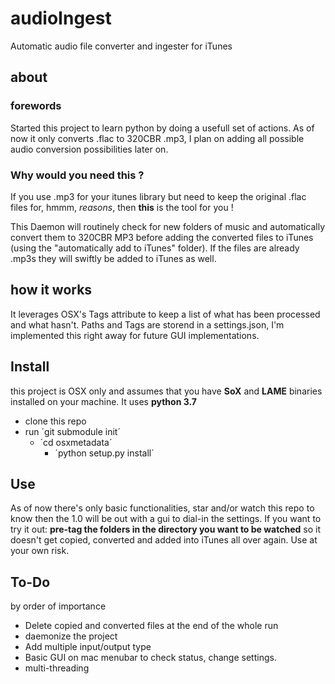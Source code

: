 # audioIngest
Automatic audio file converter and ingester for iTunes
## about
### forewords
Started this project to learn python by doing a usefull set of actions. As of now it only converts .flac to 320CBR .mp3, I plan on adding all possible audio conversion possibilities later on. 
### Why would you need this ? 
If you use .mp3 for your itunes library but need to keep the original .flac files for, hmmm, _reasons_, then **this** is the tool for you ! 

This Daemon will routinely check for new folders of music and automatically convert them to 320CBR MP3 before adding the converted files to iTunes (using the "automatically add to iTunes" folder). If the files are already .mp3s they will swiftly be added to iTunes as well. 


## how it works
It leverages OSX's Tags attribute to keep a list of what has been processed and what hasn't.
Paths and Tags are storend in a settings.json, I'm implemented this right away for future GUI implementations. 


## Install
this project is OSX only and assumes that you have **SoX** and **LAME** binaries installed on your machine. 
It uses **python 3.7**

- clone this repo
- run ´git submodule init´
  - ´cd osxmetadata´
    - ´python setup.py install´


## Use
As of now there's only basic functionalities, star and/or watch this repo to know then the 1.0 will be out with a gui to dial-in the settings. 
If you want to try it out: **pre-tag the folders in the directory you want to be watched** so it doesn't get copied, converted and added into iTunes all over again. Use at your own risk.

## To-Do
by order of importance
- Delete copied and converted files at the end of the whole run
- daemonize the project
- Add multiple input/output type
- Basic GUI on mac menubar to check status, change settings. 
- multi-threading